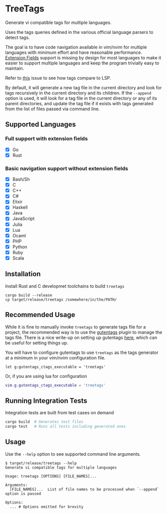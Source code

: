# TreeTags

Generate vi compatible tags for multiple languages.

Uses the tags queries defined in the various official language parsers to detect tags.

The goal is to have code navigation available in vim/nvim for multiple languages
with minimum effort and have reasonable performance.
[Extension Fields](https://docs.ctags.io/en/latest/man/ctags.1.html#extension-fields)
support is missing by design for most languages to make it easier to support multiple languages and
keep the program trivially easy to maintain.

Refer to [this](https://github.com/jha-naman/treetags/issues/1)
issue to see how tags compare to LSP.

By default, it will generate a new tag file in the current directory and look
for tags recursively in the current directory and its children.
If the `--append` option is used, it will look for a tag file in the current
directory or any of its parent directories, and update the tag file if it exists
with tags generated from the list of files passed via command line.


## Supported Languages

### Full support with extension fields
- [x] Go
- [x] Rust

### Basic navigation support without extension fields
- [x] Bash/Sh
- [x] C
- [x] C++
- [x] C#
- [x] Elixir
- [x] Haskell
- [x] Java
- [x] JavaScript
- [x] Julia
- [x] Lua
- [x] Ocaml
- [x] PHP
- [x] Python
- [x] Ruby
- [x] Scala

## Installation
Install Rust and C developmet toolchains to build `treetags`

```
cargo build --release
cp target/release/treetags /somewhere/in/the/PATH/
```

## Recommended Usage

While it is fine to manually invoke `treetags` to generate tags file for a project,
the recommended way is to use the [gutentags](https://github.com/ludovicchabant/vim-gutentags)
plugin to manage the tags file. There is a nice write-up on setting up gutentags
[here](https://www.reddit.com/r/vim/comments/d77t6j/guide_how_to_setup_ctags_with_gutentags_properly/),
which can be useful for setting things up.

You will have to configure gutentags to use `treetags` as the tags generator at
a minimum in your vim/nvim configuration file.

```vimscript
let g:gutentags_ctags_executable = 'treetags'
```

Or, if you are using lua for configuration

```lua
vim.g.gutentags_ctags_executable = 'treetags'
```

## Running Integration Tests

Integration tests are built from test cases on demand

```bash
cargo build  # Generates test files
cargo test   # Runs all tests including generated ones
```

## Usage

Use the `--help` option to see supported command line arguments.

```
$ target/release/treetags --help
Generate vi compatible tags for multiple languages

Usage: treetags [OPTIONS] [FILE_NAMES]...

Arguments:
  [FILE_NAMES]...  List of file names to be processed when `--append` option is passed

Options:
  ... # Options omitted for brevity
```

